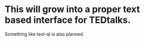 # This will grow into a proper text based interface for TEDtalks.

Something like text-ql is also planned.
